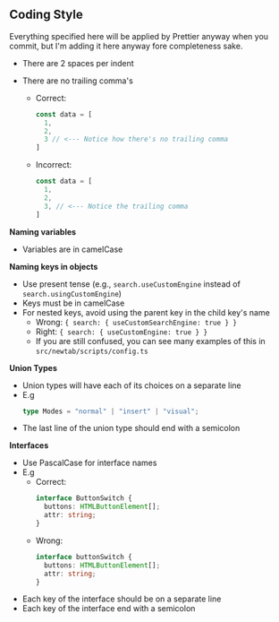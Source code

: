 ## Coding Style
Everything specified here will be applied by Prettier anyway when you commit, but I'm adding it here anyway fore completeness sake.

- There are 2 spaces per indent

- There are no trailing comma's
  - Correct: 
    ```typescript
    const data = [
      1,
      2,
      3 // <--- Notice how there's no trailing comma
    ]
    ```
  - Incorrect: 
    ```typescript
    const data = [
      1,
      2,
      3, // <--- Notice the trailing comma
    ]
    ```


**Naming variables**

- Variables are in camelCase

**Naming keys in objects**

- Use present tense (e.g., `search.useCustomEngine` instead of `search.usingCustomEngine`)
- Keys must be in camelCase
- For nested keys, avoid using the parent key in the child key's name
  - Wrong: `{ search: { useCustomSearchEngine: true } }`
  - Right: `{ search: { useCustomEngine: true } }`
  - If you are still confused, you can see many examples of this in `src/newtab/scripts/config.ts`

**Union Types**

- Union types will have each of its choices on a separate line
- E.g
  ```typescript
  type Modes = "normal" | "insert" | "visual";
  ```
- The last line of the union type should end with a semicolon

**Interfaces**

- Use PascalCase for interface names
- E.g
  - Correct:
    ```typescript
    interface ButtonSwitch {
      buttons: HTMLButtonElement[];
      attr: string;
    }
    ```
  - Wrong:
    ```typescript
    interface buttonSwitch {
      buttons: HTMLButtonElement[];
      attr: string;
    }
    ```
- Each key of the interface should be on a separate line
- Each key of the interface end with a semicolon
